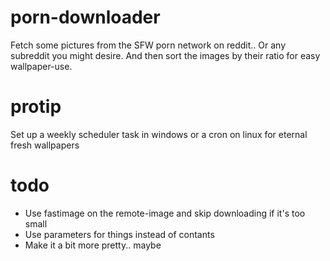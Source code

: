 # porn-downloader
Fetch some pictures from the SFW porn network on reddit.. Or any subreddit you might desire. And then sort the images by their ratio for easy wallpaper-use.

# protip
Set up a weekly scheduler task in windows or a cron on linux for eternal fresh wallpapers

# todo
 * Use fastimage on the remote-image and skip downloading if it's too small
 * Use parameters for things instead of contants
 * Make it a bit more pretty.. maybe
